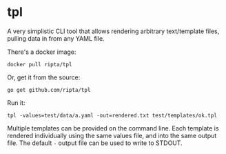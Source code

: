 # tpl

A very simplistic CLI tool that allows rendering arbitrary text/template files,
pulling data in from any YAML file.

There's a docker image:

```
docker pull ripta/tpl
```

Or, get it from the source:

```
go get github.com/ripta/tpl
```

Run it:

```
tpl -values=test/data/a.yaml -out=rendered.txt test/templates/ok.tpl
```

Multiple templates can be provided on the command line. Each template is
rendered individually using the same values file, and into the same output
file. The default `-` output file can be used to write to STDOUT.


